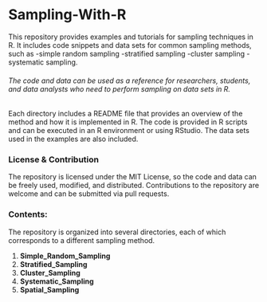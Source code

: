 # Sampling-With-R

This repository provides examples and tutorials for sampling techniques in R. It includes code snippets and data sets for common sampling methods, such as
-simple random sampling
-stratified sampling
-cluster sampling
-systematic sampling.

###### *The code and data can be used as a reference for researchers, students, and data analysts who need to perform sampling on data sets in R.*


Each directory includes a README file that provides an overview of the method and how it is implemented in R. The code is provided in R scripts and can be executed in an R environment or using RStudio. The data sets used in the examples are also included.

### License & Contribution

The repository is licensed under the MIT License, so the code and data can be freely used, modified, and distributed. Contributions to the repository are welcome and can be submitted via pull requests.

### Contents:

The repository is organized into several directories, each of which corresponds to a different sampling method.

1. **Simple_Random_Sampling**
1. **Stratified_Sampling**
1. **Cluster_Sampling**
1. **Systematic_Sampling**
1. **Spatial_Sampling**


 

